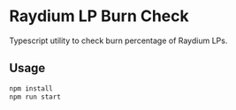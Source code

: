 # Raydium LP Burn Check

Typescript utility to check burn percentage of Raydium LPs.

## Usage

```bash
npm install
npm run start
```